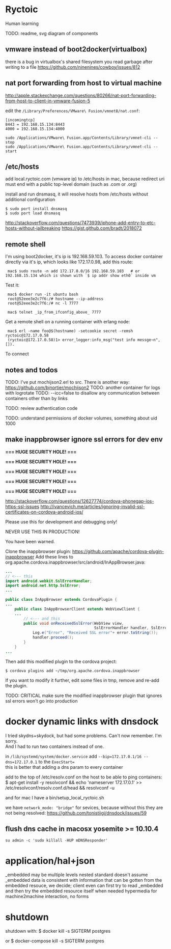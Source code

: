 Ryctoic
===================

Human learning

 TODO: readme, svg diagram of components

vmware instead of boot2docker(virtualbox)
-----------------------------------------
there is a bug in virtualbox's shared filesystem
you read garbage after writing to a file
https://github.com/ninenines/cowboy/issues/812

nat port forwarding from host to virtual machine
--------------------------------------------------
http://apple.stackexchange.com/questions/80266/nat-port-forwarding-from-host-to-client-in-vmware-fusion-5

edit the `/Library/Preferences/VMware\ Fusion/vmnet8/nat.conf`:

```
[incomingtcp]
8443 = 192.168.15.134:8443
4000 = 192.168.15.134:4000
```

``` Shell
sudo /Applications/VMware\ Fusion.app/Contents/Library/vmnet-cli --stop
sudo /Applications/VMware\ Fusion.app/Contents/Library/vmnet-cli --start
```

/etc/hosts
------------
add local.ryctoic.com (vmware ip) to /etc/hosts in mac, because redirect uri must end with a public top-level domain (such as .com or .org)

install and run dnsmasq, it will resolve hosts from /etc/hosts without additional configuration
```
$ sudo port install dnsmasq
$ sudo port load dnsmasq
```
http://stackoverflow.com/questions/7473939/iphone-add-entry-to-etc-hosts-without-jailbreaking
https://gist.github.com/bradt/2018072

remote shell
------------

I'm using boot2docker, it's ip is 192.168.59.103.
To access docker container directly via it's ip, which looks like 172.17.0.98, add this route:

     mac$ sudo route -n add 172.17.0.0/16 192.168.59.103   # or 192.168.15.134 which is shown with `$ ip addr show eth0` inside vm

Test it:

     mac$ docker run -it ubuntu bash
     root@52eee3e2c7f6:/# hostname --ip-address
     root@52eee3e2c7f6:/# nc -l 7777

     mac$ telnet _ip_from_ifconfig_above_ 7777

Get a remote shell on a running container with erlang node:

     mac$ erl -name foo@$(hostname) -setcookie secret -remsh ryctoic@172.17.0.58
     (ryctoic@172.17.0.58)1> error_logger:info_msg("test info messge~n", []).

     
To connect
     
notes and todos
--------------

 TODO: I've put mochijson2.erl to src. There is another way: https://github.com/bjnortier/mochijson2
 TODO: another container for logs with logrotate
 TODO: --icc=false to disallow any communication between containers other than by links

 TODO: review authentication code

 TODO: understand permissions of docker volumes, something about uid 1000


 
make inappbrowser ignore ssl errors for dev env
--------------------------------------

**=== HUGE SECURITY HOLE! ===**

**=== HUGE SECURITY HOLE! ===**

**=== HUGE SECURITY HOLE! ===**

**=== HUGE SECURITY HOLE! ===**

**=== HUGE SECURITY HOLE! ===**

http://stackoverflow.com/questions/12627774/cordova-phonegap-ios-https-ssl-issues
http://ivancevich.me/articles/ignoring-invalid-ssl-certificates-on-cordova-android-ios/

Please use this for development and debugging only!

NEVER USE THIS IN PRODUCTION!

You have been warned.

Clone the inappbrowser plugin: https://github.com/apache/cordova-plugin-inappbrowser
Add these lines to org.apache.cordova.inappbrowser/src/android/InAppBrowser.java:

```java
...
// <--- this
import android.webkit.SslErrorHandler;
import android.net.http.SslError;
...

public class InAppBrowser extends CordovaPlugin {
...
    public class InAppBrowserClient extends WebViewClient {
    ...
        // <--- and this 
        public void onReceivedSslError(WebView view,
                                       SslErrorHandler handler, SslError error) {
            Log.e("Error", "Received SSL error"+ error.toString());
            handler.proceed();
        }
    }
...
```

Then add this modified plugin to the cordova project:

```
$ cordova plugins add ~/tmp/org.apache.cordova.inappbrowser
```

If you want to modify it further, edit some files in tmp, remove and re-add the plugin.


TODO: CRITICAL make sure the modified inappbrowser plugin that ignores ssl errors won't go into production



# docker dynamic links with dnsdock

I tried skydns+skydock, but had some problems. Can't now remember. I'm sorry.  
And I had to run two containers instead of one.

in `/lib/systemd/system/docker.service` add `--bip=172.17.0.1/16 --dns=172.17.0.1` to the `ExecStart=`  
this is better that adding a dns param to every container

add to the top of /etc/resolv.conf on the host to be able to ping containers:
$ apt-get install -y resolvconf && echo 'nameserver 172.17.0.1' >> /etc/resolvconf/resolv.conf.d/head && resolvconf -u


and for mac I have a bin/setup_local_ryctoic.sh

we have `network_mode: "bridge"` for sevices, because without this they are not being resolved: <https://github.com/tonistiigi/dnsdock/issues/59>


## flush dns cache in macosx yosemite >= 10.10.4

``` Shell
su admin -c 'sudo killall -HUP mDNSResponder'
```

# application/hal+json

_embedded may be multiple levels nested
standard doesn't assume _embedded data is consistent with information that can be gotten from the embedded resouce, we decide; client even can first try to read _embedded and then try the embedded resource itself when needed
hypermedia for machine2machine interaction, no forms



# shutdown

shutdown with: $ docker kill -s SIGTERM postgres   

or $ docker-compose kill -s SIGTERM postgres
